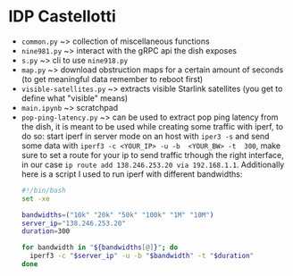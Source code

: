 # IDP Castellotti

+ `common.py` ~> collection of miscellaneous functions
+ `nine981.py` ~> interact with the gRPC api the dish exposes
+ `s.py` ~> cli to use `nine918.py`
+ `map.py` ~> download obstruction maps for a certain amount of seconds (to get meaningful data remember to reboot first)
+ `visible-satellites.py` ~> extracts visible Starlink satellites (you get to define what "visible" means)
+ `main.ipynb` ~> scratchpad
+ `pop-ping-latency.py` ~> can be used to extract pop ping latency from the dish, it is meant to be used while creating some traffic with iperf, to do so: start iperf in server mode on an host with `iper3 -s` 
and send some data with `iperf3 -c <YOUR_IP> -u -b  <YOUR_BW> -t  300`, make sure to set a route for your ip to send traffic trhough the right interface, in our case `ip route add 138.246.253.20 via 192.168.1.1`. Additionally here is a script I used to run iperf with different bandwidths:
  ```bash
  #!/bin/bash
  set -xe

  bandwidths=("10k" "20k" "50k" "100k" "1M" "10M")
  server_ip="138.246.253.20"
  duration=300

  for bandwidth in "${bandwidths[@]}"; do
    iperf3 -c "$server_ip" -u -b "$bandwidth" -t "$duration"
  done
  ```